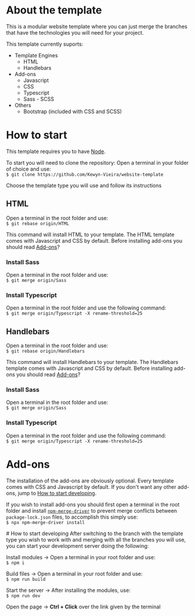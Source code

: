 # About the template
This is a modular website template where you can just merge the branches that have the technologies you will need for your project.

This template currently suports:

 - Template Engines
	 - HTML
	 - Handlebars
 - Add-ons
	 - Javascript
	 - CSS
	 - Typescript
	 - Sass - SCSS
 - Others
	 - Bootstrap (included with CSS and SCSS)

# How to start
This template requires you to have [Node](https://nodejs.org/en/).

To start you will need to clone the repository:
Open a terminal in your folder of choice and use:
</br>
	`$ git clone https://github.com/Kewyn-Vieira/website-template`
</br>

Choose the template type you will use and follow its instructions

## HTML
Open a terminal in the root folder and use:
</br>
	`$ git rebase origin/HTML`
</br>

This command will install HTML to your template. The HTML template comes with Javascript and CSS by default.
Before installing add-ons you should read [Add-ons](#add-ons)?

### Install Sass
Open a terminal in the root folder and use:
</br>
	`$ git merge origin/Sass`
</br>

### Install Typescript
Open a terminal in the root folder and use the following command:
</br>
	`$ git merge origin/Typescript -X rename-threshold=25`
</br>

## Handlebars
Open a terminal in the root folder and use:
</br>
	`$ git rebase origin/Handlebars`
</br>

This command will install Handlebars to your template. The Handlebars template comes with Javascript and CSS by default.
Before installing add-ons you should read [Add-ons](#add-ons)?
### Install Sass
Open a terminal in the root folder and use:
</br>
	`$ git merge origin/Sass`
</br>

### Install Typescript
Open a terminal in the root folder and use the following command:
</br>
	`$ git merge origin/Typescript -X rename-threshold=25`
</br>

<a id='add-ons'>

# Add-ons
The installation of the add-ons are obviously optional. Every template comes with CSS and Javascript by default. If you don't want any other add-ons, jump to [How to start developing](#start-developing).

If you wish to install add-ons you should first open a terminal in the root folder and install [`npm-merge-driver`](https://www.npmjs.com/package/npm-merge-driver) to prevent merge conflicts between `package-lock.json` files, to accomplish this simply use:
</br>
	`$ npx npm-merge-driver install`
</br>

<a id='start-developing'>
# How to start developing
After switching to the branch with the template type you wish to work with and merging with all the branches you will use, you can start your development server doing the following:

Install modules → Open a terminal in your root folder and use:
</br>
	`$ npm i`
</br>

Build files → Open a terminal in your root folder and use:
</br>
	`$ npm run build`
</br>

Start the server → After installing the modules, use:
</br>
	`$ npm run dev`
</br>

Open the page → **Ctrl + Click** over the link given by the terminal

